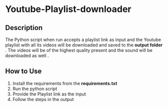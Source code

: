 # Youtube-Playlist-downloader

## Description
The Python script when run accepts a playlist link as input and the Youtube playlist with all its videos will be downloaded and saved to the **output folder** . The videos will be of the highest quality present and the sound will be downloaded as well .

## How to Use

1. Install the requirements from the **requirements.txt**
2. Run the python script
3. Provide the Playlist link as the input
4. Follow the steps in the output

   

